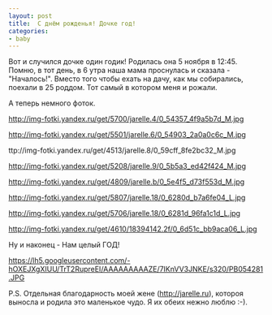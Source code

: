 ```yaml
---
layout: post
title:  С днём рожденья! Дочке год!
categories:
- baby
---
```

Вот и случился дочке один годик! Родилась она 5 ноября в 12:45. Помню, в тот день, в 6 утра наша мама проснулась и сказала - "Началось!". Вместо того чтобы ехать на дачу, как мы собирались, поехали в 25 роддом. Тот самый в котором меня и рожали.

А теперь немного фоток.

http://img-fotki.yandex.ru/get/5700/jarelle.4/0_54357_4f9a5b7d_M.jpg

http://img-fotki.yandex.ru/get/5501/jarelle.6/0_54903_2a0a0c6c_M.jpg

ttp://img-fotki.yandex.ru/get/4513/jarelle.8/0_59cff_8fe2bc32_M.jpg

http://img-fotki.yandex.ru/get/5208/jarelle.9/0_5b5a3_ed42f424_M.jpg

http://img-fotki.yandex.ru/get/4809/jarelle.b/0_5e4f5_d73f553d_M.jpg

http://img-fotki.yandex.ru/get/5807/jarelle.18/0_6280d_b7a6fe04_L.jpg

http://img-fotki.yandex.ru/get/5706/jarelle.18/0_6281d_96fa1c1d_L.jpg

http://img-fotki.yandex.ru/get/4610/18394142.2f/0_6d51c_bb9aca06_L.jpg

Ну и наконец - Нам целый ГОД!

https://lh5.googleusercontent.com/-hOXEJXgXIUU/TrT2RupreEI/AAAAAAAAAZE/7IKnVV3JNKE/s320/PB054281.JPG

P.S. Отдельная благодарность моей жене (http://jarelle.ru), котороя выносла и родила это маленькое чудо. Я их обеих нежно люблю :-).